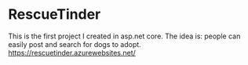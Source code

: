 # RescueTinder

This is the first project I created in asp.net core. The idea is: people can easily post and search for dogs to adopt.
https://rescuetinder.azurewebsites.net/
